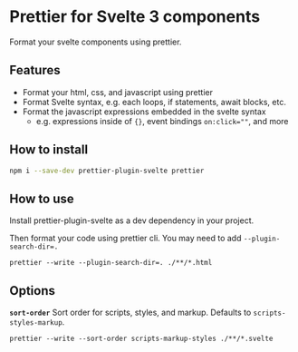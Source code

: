 # Prettier for Svelte 3 components

Format your svelte components using prettier.

## Features

-   Format your html, css, and javascript using prettier
-   Format Svelte syntax, e.g. each loops, if statements, await blocks, etc.
-   Format the javascript expressions embedded in the svelte syntax
    -   e.g. expressions inside of `{}`, event bindings `on:click=""`, and more
    
## How to install

```bash
npm i --save-dev prettier-plugin-svelte prettier
```

## How to use

Install prettier-plugin-svelte as a dev dependency in your project.

Then format your code using prettier cli. You may need to add `--plugin-search-dir=.`

```
prettier --write --plugin-search-dir=. ./**/*.html
```

## Options

**`sort-order`** Sort order for scripts, styles, and markup. Defaults to `scripts-styles-markup`.

```
prettier --write --sort-order scripts-markup-styles ./**/*.svelte
```
